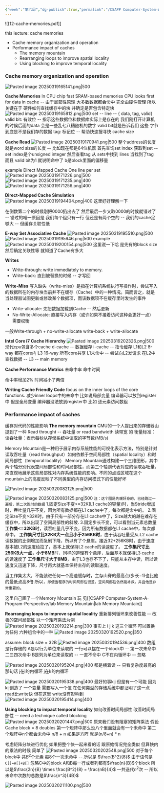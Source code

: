 ```yaml
---
{"week":"第六周","dg-publish":true,"permalink":"/CSAPP Computer-System-A-Program-Perspective/Lecture 12 Cache Memories/","dgPassFrontmatter":true,"noteIcon":"","created":"2025-03-19T16:46:34.597+08:00","updated":"2025-03-30T15:03:14.638+08:00"}
---
```


![[12-cache-memories.pdf]]

this lecture: cache memories
- Cache memory organization and operation
- Performance impact of caches
	- The memory mountain
	- Rearranging loops to improve spatial locality
	- Using blocking to improve temporal locality
### Cache memory organization and operation
![Pasted image 20250319165141.png|500](/img/user/accessory/Pasted%20image%2020250319165141.png)

**Cache Memories**
In CPU chip
fast SRAM-based memories
CPU looks first for data in cache -- 由于局部性原理  大多数数据都会命中
完全由硬件管理
所以关键在于 硬件如何查找缓存中的块 并确定是否包含特定块
![Pasted image 20250319165812.png|500](/img/user/accessory/Pasted%20image%2020250319165812.png)
set -- line -- { data, tag, valid}
valid bit: 有效位 -- 指示这些数据位和数据库实际上是存在的   我们刚打开计算机的时候后面的data 会是一些乱七八糟随机的数字  valid bit就是告诉我们 这些 字节 到底是不是我们存的数据
tag: 标记位 -- 帮助快速搜寻快
cache size

**Cache Read**
![Pasted image 20250319170941.png|500](/img/user/accessory/Pasted%20image%2020250319170941.png)
整个address的长度就是word size的长度  -- 比如现在都是64位机器
首先查询set index 获取到set -- set index是个unsigned integer
然后查看tag 从 sets中找到 lines
当找到了tag 而且 valid bit为1 就说明命中了
b是block里面的偏移量

example  Direct Mapped Cache
One line per set
![Pasted image 20250319171226.png|500](/img/user/accessory/Pasted%20image%2020250319171226.png)
![Pasted image 20250319171235.png|400](/img/user/accessory/Pasted%20image%2020250319171235.png)
![Pasted image 20250319171256.png|400](/img/user/accessory/Pasted%20image%2020250319171256.png)

**Direct-Mapped Cache Simulation**
![Pasted image 20250319194404.png|400](/img/user/accessory/Pasted%20image%2020250319194404.png)
这里好好理解一下

在倒数第二个的时候刚把0000扔出去了  然后最后一步又取0000的时候就错过了 -- 错过的唯一原因是 我们每个组只有一行
但还是有两个空的 -- 我们的cache足够大 -- 但缓存关联性低

**E-way Set Associative Cache**
![Pasted image 20250319195510.png|500](/img/user/accessory/Pasted%20image%2020250319195510.png)
![Pasted image 20250319195646.png|500](/img/user/accessory/Pasted%20image%2020250319195646.png)
example
![Pasted image 20250319200154.png|500](/img/user/accessory/Pasted%20image%2020250319200154.png)
这里说一下哈  是先有的block size  然后确定关联性等  就知道了Cache有多大


**Writes**
- Write-through: write immediately to memory.
- Write-back: 直到被替换的时候 -- 才写回

**Write-Miss**
写入缺失（write-miss）是指在计算机系统执行写操作时，尝试写入的数据所在的内存块当前并不在缓存（Cache）中的一种情况。简而言之，就是当处理器试图更新或修改某个数据项，而该数据项不在缓存里时发生的事件
- Write-allocate: 先把数据加载到Cache -- 然后更新
- No-Write-Allocate: 直接写入内存（或许如果不接着访问这种会更好一点）
需要权衡

一般Write-through + no-write-allocate
write-back + write-allocate

**Intel Core i7 Cache Hierarchy**
![Pasted image 20250319202326.png|500](/img/user/accessory/Pasted%20image%2020250319202326.png)
现代cpu包含多个cache
d-cache -- 数据缓存
i-cache -- 指令缓存
L1和L2 8-way 都在core内
L3 16-way 所有core共享
L1未命中 -- 尝试向L2发请求 在L2中查找数据 -- L3 -- main memory

**Cache Performance Metrics**
未命中率
命中时间


命中率增加2%  时间减小了两倍

**Writing Cache Friendly Code**
focus on the inner loops of the core functions.
减少inner loops中的未命中
比如说局部变量 编译器可以放到register中  但是全局变量 编译器没法放到register中
比如 逐元素访问数组


### Performance impact of caches
缓存对代码的性能影响
**The memory  mountain**
CMU的一个人提出来的存储器山
提到了一种 Read throught -- 吞吐量 or  read bandwidth 读带宽  的 衡量标准：
读吞吐量：表示每秒从存储系统中读取的字节数(MB/s)

Memory Mountain是一种用于展示内存系统性能的可视化表示方法，特别是针对读取吞吐量（read throughput）如何依赖于空间局部性（spatial locality）和时间局部性（temporal locality）
Memory Mountain通过构建一个三维图形，其中两个轴分别代表空间局部性和时间局部性，而第三个轴则代表对应的读取吞吐量，来直观地展示这些局部性对内存系统性能的影响。不同的点或区域在这个mountain上的高度反映了不同类型的内存访问模式下的性能好坏

![Pasted image 20250320082125.png|500](/img/user/accessory/Pasted%20image%2020250320082125.png)



![Pasted image 20250320083125.png|500](/img/user/accessory/Pasted%20image%2020250320083125.png)
`注：这个图是先暖好身的，已经跑过一遍后，第二次跑时的数据` 1.固定Size不变<=32K(L1 cache的容量)时，当Stride增加时，吞吐量几乎不变，因为所有数据都在L1 cache中了，每次都是命中的。 2.固定Size不变>32K时，由于只有一部分存在L1 cache中了，Size越大的越在难存在缓存中，所以出现了空间局部性的斜坡. 3.固定步长不变，可以看到当元素总数量 **工作集<=32KB**时，读吞吐量几乎不变，因为所有数据都在L1 cache中，每次都命中。 **工作集尺寸比32KB大一点且小于256KB时**，由于读吞吐量受从.L2 cache读数据的比例增加而急剧下降，所以有了个悬崖。接近32+256KB时，由于速度基本被L2的速度给拉了，基本上就保持L2 cache的读速度了。 **工作集尺寸比256KB大一点，小于8MB**时，同样的道理有个悬崖，后面基本就保持L3 cache 的读速度了 **工作集尺寸大于8MB**，由于L3也存不下了，只能从主存中读，所以读速度又迅速下降，尺寸再大就基本保持主存的读取速度。

当工作集太大，不能装进任何一个高速缓存时，主存山脊的最高点(步长=1)也比他的最低点高8倍.所以，`即使当程序的时间局部性很差，空间局部性依然能补救，并且他是非常重要的`。

这里自己画了一个Memory Mountain 玩 见[[CSAPP Computer-System-A-Program-Perspective/lab Memory Mountain\|lab Memory Mountain]]

**Rearranging loops to improve spatial locality**
重新排列循环来改善性能 -- 改善的空间局部性
以一个矩阵乘法为例
![Pasted image 20250320192214.png|300](/img/user/accessory/Pasted%20image%2020250320192214.png)
事实上 i j k 这三个循环 可以置换为任何 六种组合中的一种
![Pasted image 20250320192520.png|350](/img/user/accessory/Pasted%20image%2020250320192520.png)

assume: block size = 32B
![Pasted image 20250320194536.png|400](/img/user/accessory/Pasted%20image%2020250320194536.png)
数组是行存储的
A是以行为单位来读取的 一行可以摆在一个block中  -- 第一次未命中 二三四次命中
B是列为单位来读取的 --  一直不命中
C不在内循环中 -- 忽略

![Pasted image 20250320195204.png|400](/img/user/accessory/Pasted%20image%2020250320195204.png)
都是横着读 -- 只看复杂度最高的那句话  j在i的内循环  j在k的内循环

![Pasted image 20250320195338.png|400](/img/user/accessory/Pasted%20image%2020250320195338.png)
最好的事kij 但是有一个可能 因为kij创造了 一个变量 需要写入一个值
在任何类型的存储系统中都证明了这一点  read比write快
但在这里 write没有影响到
![Pasted image 20250320195414.png|400](/img/user/accessory/Pasted%20image%2020250320195414.png)

**Using blocking to impact temporal locality**
如何改善时间局部性
改善时间局部性 -- need a technique called blocking
![Pasted image 20250320201447.png|500](/img/user/accessory/Pasted%20image%2020250320201447.png)
原来我们没有阻塞的矩阵乘法  假设Cache block = 8 doubles  第一个矩阵中那么没八个里面就会有一个未命中  第二个矩阵中n个都会未命中
n/8 + n
如果是方阵  就是(n/8+n) * n

考虑矩阵分块进行优化
如果把整个快一起来看的话 跟原始情况完全类似
但算快内的乘法的时候 简单了
![Pasted image 20250320202548.png|500](/img/user/accessory/Pasted%20image%2020250320202548.png)
对于每个block中 共$B^2$个元素 每8个一次未命中 -- 所以是 $\frac{B^2}{8}$
由于语句是`C[]=A[]+B[]` 忽略C中的block  A和B每一行或者列都有$\frac{n}{B}$个block
所以是$\frac{2n}{B} \times \frac{B^2}{8} = \frac{nB}{4}$
一共迭代$n^2$次 --  所以未命中次数的总数是$\frac{n^3}{4B}$

![Pasted image 20250320211100.png|500](/img/user/accessory/Pasted%20image%2020250320211100.png)






